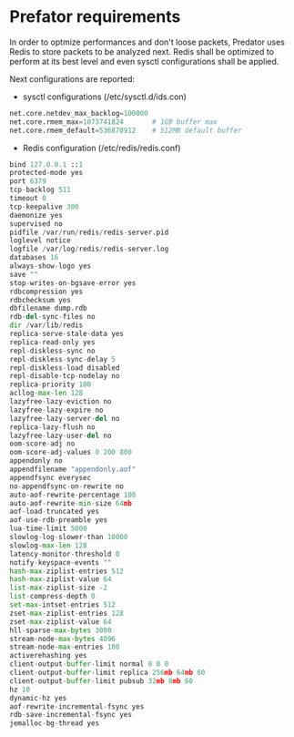 # Prefator requirements
In order to optmize performances and don't loose packets, Predator uses Redis to store packets to be analyzed next.
Redis shall be optimized to perform at its best level and even sysctl configurations shall be applied.

Next configurations are reported:
- sysctl configurations (/etc/sysctl.d/ids.con)

```python
net.core.netdev_max_backlog=100000
net.core.rmem_max=1073741824       # 1GB buffer max
net.core.rmem_default=536870912    # 512MB default buffer
```

- Redis configuration (/etc/redis/redis.conf)

```python
bind 127.0.0.1 ::1
protected-mode yes
port 6379
tcp-backlog 511
timeout 0
tcp-keepalive 300
daemonize yes
supervised no
pidfile /var/run/redis/redis-server.pid
loglevel notice
logfile /var/log/redis/redis-server.log
databases 16
always-show-logo yes
save ""
stop-writes-on-bgsave-error yes
rdbcompression yes
rdbchecksum yes
dbfilename dump.rdb
rdb-del-sync-files no
dir /var/lib/redis
replica-serve-stale-data yes
replica-read-only yes
repl-diskless-sync no
repl-diskless-sync-delay 5
repl-diskless-load disabled
repl-disable-tcp-nodelay no
replica-priority 100
acllog-max-len 128
lazyfree-lazy-eviction no
lazyfree-lazy-expire no
lazyfree-lazy-server-del no
replica-lazy-flush no
lazyfree-lazy-user-del no
oom-score-adj no
oom-score-adj-values 0 200 800
appendonly no
appendfilename "appendonly.aof"
appendfsync everysec
no-appendfsync-on-rewrite no
auto-aof-rewrite-percentage 100
auto-aof-rewrite-min-size 64mb
aof-load-truncated yes
aof-use-rdb-preamble yes
lua-time-limit 5000
slowlog-log-slower-than 10000
slowlog-max-len 128
latency-monitor-threshold 0
notify-keyspace-events ""
hash-max-ziplist-entries 512
hash-max-ziplist-value 64
list-max-ziplist-size -2
list-compress-depth 0
set-max-intset-entries 512
zset-max-ziplist-entries 128
zset-max-ziplist-value 64
hll-sparse-max-bytes 3000
stream-node-max-bytes 4096
stream-node-max-entries 100
activerehashing yes
client-output-buffer-limit normal 0 0 0
client-output-buffer-limit replica 256mb 64mb 60
client-output-buffer-limit pubsub 32mb 8mb 60
hz 10
dynamic-hz yes
aof-rewrite-incremental-fsync yes
rdb-save-incremental-fsync yes
jemalloc-bg-thread yes
```
